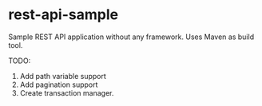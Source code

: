 # rest-api-sample

Sample REST API application without any framework.
Uses Maven as build tool.

TODO:

1. Add path variable support
2. Add pagination support
3. Create transaction manager.
